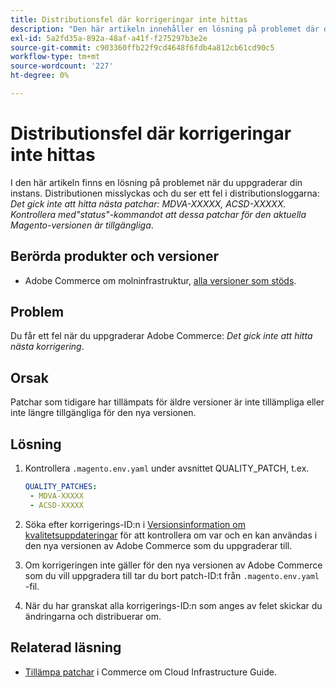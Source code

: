 ```yaml
---
title: Distributionsfel där korrigeringar inte hittas
description: "Den här artikeln innehåller en lösning på problemet där du ser ett fel *Nästa korrigeringsfiler hittades inte: MDVA-XXXXX, ACSD-XXXXX. Kontrollera med kommandot 'status' att dessa korrigeringsfiler för den aktuella Magento-versionen* är tillgängliga."
exl-id: 5a2fd35a-892a-48af-a41f-f275297b3e2e
source-git-commit: c903360ffb22f9cd4648f6fdb4a812cb61cd90c5
workflow-type: tm+mt
source-wordcount: '227'
ht-degree: 0%

---
```


# Distributionsfel där korrigeringar inte hittas

I den här artikeln finns en lösning på problemet när du uppgraderar din instans. Distributionen misslyckas och du ser ett fel i distributionsloggarna: *Det gick inte att hitta nästa patchar: MDVA-XXXXX, ACSD-XXXXX. Kontrollera med&quot;status&quot;-kommandot att dessa patchar för den aktuella Magento-versionen är tillgängliga*.

## Berörda produkter och versioner

* Adobe Commerce om molninfrastruktur, [alla versioner som stöds](https://magento.com/sites/default/files/magento-software-lifecycle-policy.pdf).


## Problem

Du får ett fel när du uppgraderar Adobe Commerce: *Det gick inte att hitta nästa korrigering*.

## Orsak

Patchar som tidigare har tillämpats för äldre versioner är inte tillämpliga eller inte längre tillgängliga för den nya versionen.

## Lösning

1. Kontrollera `.magento.env.yaml` under avsnittet QUALITY_PATCH, t.ex.

   ```yaml
   QUALITY_PATCHES:
    - MDVA-XXXXX
    - ACSD-XXXXX
   ```

1. Söka efter korrigerings-ID:n i [Versionsinformation om kvalitetsuppdateringar](/docs/commerce-operations/tools/quality-patches-tool/release-notes.html) för att kontrollera om var och en kan användas i den nya versionen av Adobe Commerce som du uppgraderar till.
1. Om korrigeringen inte gäller för den nya versionen av Adobe Commerce som du vill uppgradera till tar du bort patch-ID:t från `.magento.env.yaml` -fil.
1. När du har granskat alla korrigerings-ID:n som anges av felet skickar du ändringarna och distribuerar om.

## Relaterad läsning

* [Tillämpa patchar](/docs/commerce-cloud-service/user-guide/develop/upgrade/apply-patches.html?lang=en#apply-a-patch-in-a-local-environment) i Commerce om Cloud Infrastructure Guide.
